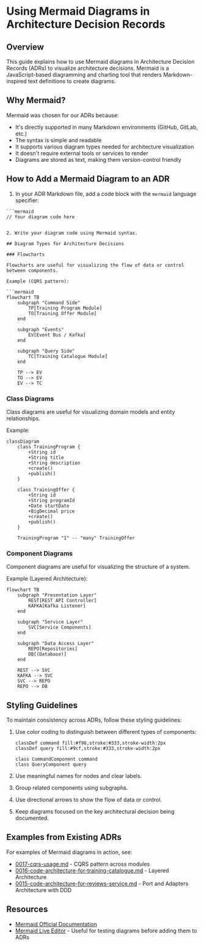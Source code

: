 # Using Mermaid Diagrams in Architecture Decision Records

## Overview

This guide explains how to use Mermaid diagrams in Architecture Decision Records (ADRs) to visualize architecture decisions. Mermaid is a JavaScript-based diagramming and charting tool that renders Markdown-inspired text definitions to create diagrams.

## Why Mermaid?

Mermaid was chosen for our ADRs because:
- It's directly supported in many Markdown environments (GitHub, GitLab, etc.)
- The syntax is simple and readable
- It supports various diagram types needed for architecture visualization
- It doesn't require external tools or services to render
- Diagrams are stored as text, making them version-control friendly

## How to Add a Mermaid Diagram to an ADR

1. In your ADR Markdown file, add a code block with the `mermaid` language specifier:

```
```mermaid
// Your diagram code here
```
```

2. Write your diagram code using Mermaid syntax.

## Diagram Types for Architecture Decisions

### Flowcharts

Flowcharts are useful for visualizing the flow of data or control between components.

Example (CQRS pattern):

```mermaid
flowchart TB
    subgraph "Command Side"
        TP[Training Program Module]
        TO[Training Offer Module]
    end
    
    subgraph "Events"
        EV[Event Bus / Kafka]
    end
    
    subgraph "Query Side"
        TC[Training Catalogue Module]
    end
    
    TP --> EV
    TO --> EV
    EV --> TC
```

### Class Diagrams

Class diagrams are useful for visualizing domain models and entity relationships.

Example:

```mermaid
classDiagram
    class TrainingProgram {
        +String id
        +String title
        +String description
        +create()
        +publish()
    }
    
    class TrainingOffer {
        +String id
        +String programId
        +Date startDate
        +BigDecimal price
        +create()
        +publish()
    }
    
    TrainingProgram "1" -- "many" TrainingOffer
```

### Component Diagrams

Component diagrams are useful for visualizing the structure of a system.

Example (Layered Architecture):

```mermaid
flowchart TB
    subgraph "Presentation Layer"
        REST[REST API Controller]
        KAFKA[Kafka Listener]
    end
    
    subgraph "Service Layer"
        SVC[Service Components]
    end
    
    subgraph "Data Access Layer"
        REPO[Repositories]
        DB[(Database)]
    end
    
    REST --> SVC
    KAFKA --> SVC
    SVC --> REPO
    REPO --> DB
```

## Styling Guidelines

To maintain consistency across ADRs, follow these styling guidelines:

1. Use color coding to distinguish between different types of components:
   ```
   classDef command fill:#f96,stroke:#333,stroke-width:2px
   classDef query fill:#9cf,stroke:#333,stroke-width:2px
   
   class CommandComponent command
   class QueryComponent query
   ```

2. Use meaningful names for nodes and clear labels.

3. Group related components using subgraphs.

4. Use directional arrows to show the flow of data or control.

5. Keep diagrams focused on the key architectural decision being documented.

## Examples from Existing ADRs

For examples of Mermaid diagrams in action, see:

- [0017-cqrs-usage.md](./records/0017-cqrs-usage.md) - CQRS pattern across modules
- [0016-code-architecture-for-training-catalogue.md](./records/0016-code-architecture-for-training-catalogue.md) - Layered Architecture
- [0015-code-architecture-for-reviews-service.md](./records/0015-code-architecture-for-reviews-service.md) - Port and Adapters Architecture with DDD

## Resources

- [Mermaid Official Documentation](https://mermaid-js.github.io/mermaid/#/)
- [Mermaid Live Editor](https://mermaid.live/) - Useful for testing diagrams before adding them to ADRs
